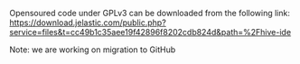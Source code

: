 Opensoured code under GPLv3 can be downloaded from the following link:
<br/>https://download.jelastic.com/public.php?service=files&t=cc49b1c35aee19f42896f8202cdb824d&path=%2Fhive-ide

Note: we are working on migration to GitHub
